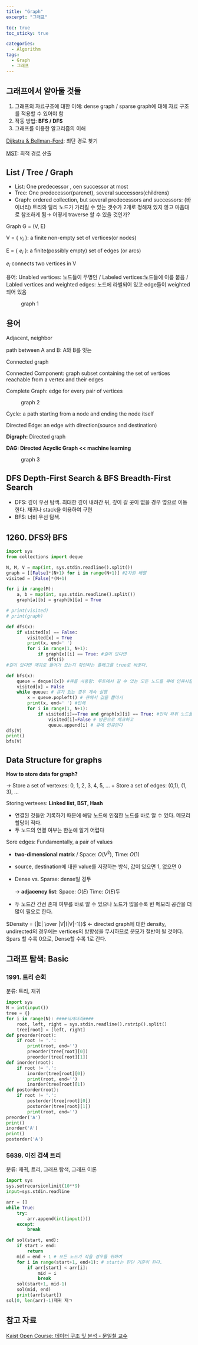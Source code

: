 ```yaml
---
title: "Graph"
excerpt: "그래프"

toc: true
toc_sticky: true

categories:
  - Algorithm
tags:
  - Graph
  - 그래프
---
```

## 그래프에서 알아둘 것들

1. 그래프의 자료구조에 대한 이해: dense graph / sparse graph에 대해 자료 구조를 적용할 수 있어야 함
2. 작동 방법: **BFS / DFS**
3. 그래프를 이용한 알고리즘의 이해
    
[Dijkstra & Bellman-Ford](https://www.notion.so/Dijkstra-Bellman-Ford-d478400531904a5d9eb1fc4ece2869eb?pvs=21): 최단 경로 찾기

[MST](https://www.notion.so/MST-5fea75bb7bfa44d3a4f6a2d18d279de9?pvs=21): 최적 경로 산출
    

## List / Tree / Graph

- List: One predecessor , oen successor at most
- Tree: One predecessor(parenet), several successors(childrens)
- Graph: ordered collection, but several predecessors and successors: (바이너리) 트리와 달리 노드가 가리킬 수 있는 갯수가 2개로 정해져 있지 않고 마음대로 참조하게 됨→ 어떻게 traverse 할 수 있을 것인가?

Graph G = (V, E)

V = { $v_i$ }: a finite non-empty set of vertices(or nodes)

E = { $e_i$ }: a finite(possibly empty) set of edges (or arcs)

$e_i$ connects two vertices in V

용어: Unabled vertices: 노드들이 무명인 / Labeled vertices:노드들에 이름 붙음 / Labled vertices and weighted edges: 노드에 라벨되어 있고 edge들이 weighted되어 있음

<figure style="width: 85%" class="align-center">
  <img src="https://onedrive.live.com/embed?resid=C4F97B3B64AE3E7A%216756&authkey=%21AAnXB9Ur0EHcX30&width=976&height=228" alt="">
  <figcaption>graph 1</figcaption>
</figure>

## 용어

Adjacent, neighbor

path between A and B: A와 B를 잇는 

Connected graph

Connected Component: graph subset containing the set of vertices reachable from a vertex and their edges

Complete Graph: edge for every pair of vertices

<figure style="width: 85%" class="align-center">
  <img src="https://onedrive.live.com/embed?resid=C4F97B3B64AE3E7A%216754&authkey=%21APcSw5fLM8vF_0Q&width=1185&height=331" alt="">
  <figcaption>graph 2</figcaption>
</figure>

Cycle: a path starting from a node and ending the node itself

Directed Edge: an edge with direction(source and destination)

**Digraph:** Directed graph

**DAG: Directed Acyclic Graph << machine learning**

<figure style="width: 85%" class="align-center">
  <img src="https://onedrive.live.com/embed?resid=C4F97B3B64AE3E7A%216755&authkey=%21AIDYQsN4PyQSCic&width=1174&height=278" alt="">
  <figcaption>graph 3</figcaption>
</figure>

## DFS Depth-First Search & BFS Breadth-First Search

- DFS: 깊이 우선 탐색. 최대한 깊이 내려간 뒤, 깊이 갈 곳이 없을 경우 옆으로 이동한다. 재귀나 stack을 이용하여 구현
- BFS: 너비 우선 탐색.

## 1260. DFS와 BFS

```python
import sys
from collections import deque

N, M, V = map(int, sys.stdin.readline().split())
graph = [[False]*(N+1) for i in range(N+1)] #2차원 배열
visited = [False]*(N+1)

for i in range(M):
    a, b = map(int, sys.stdin.readline().split())
    graph[a][b] = graph[b][a] = True

# print(visited)
# print(graph)

def dfs(x):
    if visited[x] == False:
        visited[x] = True
        print(x, end=' ')
        for i in range(1, N+1):
            if graph[x][i] == True: #길이 있다면
                dfs(i)
#길이 있다면 재귀로 들어가 갔는지 확인하는 플래그를 true로 바꾼다.

def bfs(x):
    queue = deque([x]) #큐를 사용함: 루트에서 갈 수 있는 모든 노드를 큐에 인큐시킬것이다.
    visited[x] = False
    while queue: # 큐가 있는 경우 계속 실행
        x = queue.popleft() # 큐에서 값을 뽑아서
        print(x, end=' ') #인쇄
        for i in range(1, N+1): 
            if visited[i]==True and graph[x][i] == True: #만약 하위 노드들 중 방문하지 않고 길이 있는 경우
                visited[i]=False # 방문으로 체크하고
                queue.append(i) # 큐에 인큐한다
dfs(V)
print()
bfs(V)
```

## Data Structure for graphs

**How to store data for graph?**

→ Store a set of vertexes: 0, 1, 2, 3, 4, 5, … + Store a set of edges: (0,1), (1, 3), …

Storing vertexes: **Linked list, BST, Hash**

- 연결된 것들만 기록하기 때문에 해당 노드에 인접한 노드를 바로 알 수 있다. 메모리 할당이 적다.
- 두 노드의 연결 여부는 한눈에 알기 어렵다

Sore edges: Fundamentally, a pair of values

- **two-dimensional matrix** / Space: $O(V^2)$, Time: $O(1)$
- source, destination에 대한 value를 저장하는 방식, 값이 있으면 1, 없으면 0
- Dense vs. Sparse: dense일 경두
    
    → **adjacency list**: Space: $O(E)$ Time: $O(E)$두
    
- 두 노드간 간선 존재 여부를 바로 알 수 있으나 노드가 많을수록 빈 메모리 공간을 더 많이 필요로 한다.

$Density = {|E| \over |V|(|V|-1)}$ ← directed graph에 대한 density, undirected의 경우에는 vertices의 방향성을 무시하므로 분모가 절반이 될 것이다. Spars 할 수록 0으로, Dense할 수록 1로 간다.

## 그래프 탐색: Basic

### 1991. 트리 순회

분류: 트리, 재귀

```python
import sys
N = int(input())
tree = {}
for i in range(N): ####딕셔너리####
    root, left, right = sys.stdin.readline().rstrip().split()
    tree[root] = [left, right]
def preorder(root):
    if root != '.':
        print(root, end='')
        preorder(tree[root][0])
        preorder(tree[root][1])
def inorder(root):
    if root != '.':
        inorder(tree[root][0])
        print(root, end='')
        inorder(tree[root][1])
def postorder(root):
    if root != '.':
        postorder(tree[root][0])
        postorder(tree[root][1])
        print(root, end='')
preorder('A')
print()
inorder('A')
print()
postorder('A')
```

### 5639. 이진 검색 트리

분류: 재귀, 트리, 그래프 탐색, 그래프 이론

```python
import sys
sys.setrecursionlimit(10**9)
input=sys.stdin.readline

arr = []
while True:
    try:
        arr.append(int(input()))
    except:
        break

def sol(start, end):
    if start > end:
        return
    mid = end + 1 # 모든 노드가 작을 경우를 위하여
    for i in range(start+1, end+1): # start는 판단 기준이 된다.
        if arr[start] < arr[i]:
            mid = i
            break
    sol(start+1, mid-1)
    sol(mid, end)
    print(arr[start])
sol(0, len(arr)-1)재귀 재ㄱ
```

## 참고 자료
[Kaist Open Course: 데이터 구조 및 분석 - 문일철 교수](https://kooc.kaist.ac.kr/datastructure-2019s2/lecture/40350?isDesc=false)